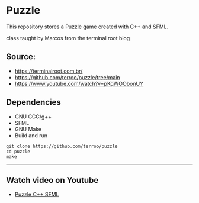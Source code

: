 # Puzzle

This repository stores a Puzzle game created with C++ and SFML.


class taught by Marcos from the terminal root blog

## Source:
- https://terminalroot.com.br/
- https://github.com/terroo/puzzle/tree/main
- https://www.youtube.com/watch?v=pKqWOObonUY

## Dependencies
- GNU GCC/g++
- SFML
- GNU Make
- Build and run

```shell
git clone https://github.com/terroo/puzzle
cd puzzle
make
```
---

## Watch video on Youtube

- [Puzzle C++ SFML](https://youtu.be/pKqWOObonUY)

